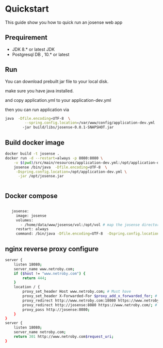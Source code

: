 # Quickstart
This guide show you how to quick run an josense web app

## Prequirement

* JDK 8.* or latest JDK
* Postgresql DB , 10.* or latest

## Run

You can download prebuilt jar file to your local disk.

make sure you have java installed.

and copy application.yml to your application-dev.yml

then you can run application via

```bash
java  -Dfile.encoding=UTF-8  \
         --spring.config.location=/var/www/config/application-dev.yml
        -jar build/libs/josense-0.0.1-SNAPSHOT.jar
```

## Build docker image

```bash
docker build -t josense .
docker run -d --restart=always -p 8080:8080 \
    -v $(pwd)/src/main/resources/application-dev.yml:/opt/application-dev.yml \
    josense /bin/java  -Dfile.encoding=UTF-8  \
     -Dspring.config.location=/opt/application-dev.yml \
      -jar /opt/josense.jar 
    

```

## Docker compose

```bash

   josense:
     image: josense
     volumes:
       - /home/data/www/josense/vol:/opt/vol # map the josense directory to container's /opt/vol, you can put config file into it
     restart: always
     command: /bin/java -Dfile.encoding=UTF-8  -Dspring.config.location=/opt/vol/application-dev.yml -jar /opt/josense.jar

```


## nginx reverse proxy configure

```bash
server {
    listen 18080;
    server_name www.netroby.com;
    if ($host != "www.netroby.com") {
        return 444;
    }
    location / {
        proxy_set_header Host www.netroby.com; # Must have
        proxy_set_header X-Forwarded-For $proxy_add_x_forwarded_for; # Must have
        proxy_redirect http://www.netroby.com:18080 https://www.netroby.com/; # Must have
        proxy_redirect http://josense:8080 https://www.netroby.com/; # Must have
        proxy_pass http://josense:8080;
    }
}
server {
    listen 18080;
    server_name netroby.com;
    return 301 http://www.netroby.com$request_uri;
}

```